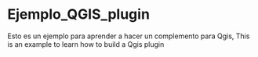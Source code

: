 # Ejemplo_QGIS_plugin
Esto es un ejemplo para aprender a hacer un complemento para Qgis, This is an example to learn how to build a Qgis plugin
